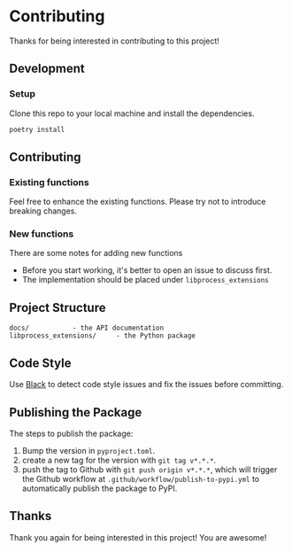 # Contributing

Thanks for being interested in contributing to this project!

## Development 

### Setup

Clone this repo to your local machine and install the dependencies.

```bash
poetry install
```

## Contributing

### Existing functions

Feel free to enhance the existing functions. Please try not to introduce breaking changes.

### New functions

There are some notes for adding new functions

- Before you start working, it's better to open an issue to discuss first.
- The implementation should be placed under `libprocess_extensions`

## Project Structure

```
docs/           - the API documentation
libprocess_extensions/     - the Python package
```

## Code Style

Use [Black](https://github.com/psf/black) to detect code style issues and fix the issues before committing.

## Publishing the Package

The steps to publish the package:

1. Bump the version in `pyproject.toml`.
2. create a new tag for the version with `git tag v*.*.*`.
3. push the tag to Github with `git push origin v*.*.*`, which will trigger the Github workflow at `.github/workflow/publish-to-pypi.yml` to automatically publish the package to PyPI.

## Thanks

Thank you again for being interested in this project! You are awesome!
